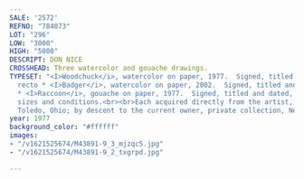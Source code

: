 ```yaml
---
SALE: '2572'
REFNO: "784073"
LOT: "296"
LOW: "3000"
HIGH: "5000"
DESCRIPT: DON NICE
CROSSHEAD: Three watercolor and gouache drawings.
TYPESET: "<I>Woodchuck</i>, watercolor on paper, 1977.  Signed, titled and dated,
  recto * <I>Badger</i>, watercolor on paper, 2002.  Signed, titled and dated, recto
  * <I>Raccoon</i>, gouache on paper, 1977.  Signed, titled and dated, recto.  Various
  sizes and conditions.<br><br>Each acquired directly from the artist, private collection,
  Toledo, Ohio; by descent to the current owner, private collection, New York."
year: 1977
background_color: "#ffffff"
images:
- "/v1621525674/M43891-9_3_mjzqc5.jpg"
- "/v1621525674/M43891-9_2_txgrpd.jpg"

---
```

